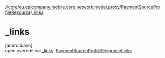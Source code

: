 //[core](../../../index.md)/[eu.epicompany.mobile.core.network.model.proxy](../index.md)/[PaymentSourceProfileResource](index.md)/[_links](_links.md)

# _links

[androidJvm]\
open override val [_links](_links.md): [PaymentSourceProfileResponseLinks](../-payment-source-profile-response-links/index.md)
